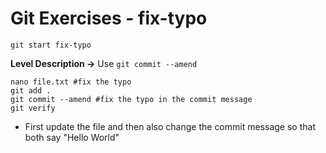 # Git Exercises - fix-typo 
```
git start fix-typo
```
**Level Description ->** Use `git commit --amend` 
```
nano file.txt #fix the typo
git add .
git commit --amend #fix the typo in the commit message
git verify
```
- First update the file and then also change the commit message so that both say "Hello World"
